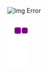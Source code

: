 ![Img Error](https://i.gifer.com/9bUX.gif)

![Snake Gif](https://github.com/RodrigoGameProgrammer/RodrigoGameProgrammer/blob/output/github-contribution-grid-snake.gif)
